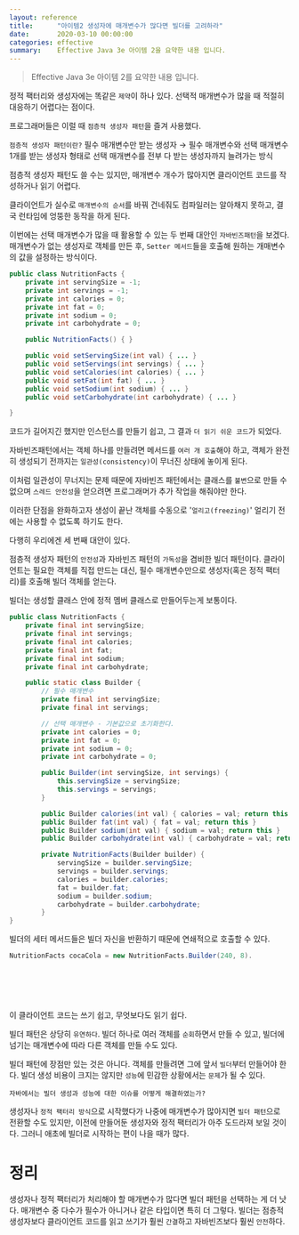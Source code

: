 ```yaml
---
layout: reference
title:      "아이템2 생성자에 매개변수가 많다면 빌더를 고려하라"
date:       2020-03-10 00:00:00
categories: effective
summary:    Effective Java 3e 아이템 2을 요약한 내용 입니다.
---
```


> Effective Java 3e 아이템 2를 요약한 내용 입니다.

정적 팩터리와 생성자에는 똑같은 `제약`이 하나 있다. 선택적 매개변수가 많을 때 적절히 대응하기 어렵다는 점이다. 

프로그래머들은 이럴 때 `점층적 생성자 패턴`을 즐겨 사용했다. 

`점층적 생성자 패턴이란?`
필수 매개변수만 받는 생성자 → 필수 매개변수와 선택 매개변수 1개를 받는 생성자
형태로 선택 매개변수를 전부 다 받는 생성자까지 늘려가는 방식

점층적 생성자 패턴도 쓸 수는 있지만, 매개변수 개수가 많아지면 클라이언트 코드를 작성하거나 읽기 어렵다. 

클라이언트가 실수로 `매개변수의 순서`를 바꿔 건네줘도 컴파일러는 알아채지 못하고, 결국 런타임에 엉뚱한 동작을 하게 된다. 

이번에는 선택 매개변수가 많을 때 활용할 수 있는 두 번째 대안인 `자바빈즈패턴`을 보겠다. 매개변수가 없는 생성자로 객체를 만든 후, `Setter 메서드`들을 호출해 원하는 개매변수의 값을 설정하는 방식이다. 
```java
public class NutritionFacts {
	private int servingSize = -1;
	private int servings = -1;
	private int calories = 0;
	private int fat = 0;
	private int sodium = 0;
	private int carbohydrate = 0;

	public NutritionFacts() { }

	public void setServingSize(int val) { ... }
	public void setServings(int servings) { ... }
	public void setCalories(int calories) { ... }
	public void setFat(int fat) { ... }
	public void setSodium(int sodium) { ... }
	public void setCarbohydrate(int carbohydrate) { ... }

}
```

코드가 길어지긴 했지만 인스턴스를 만들기 쉽고, 그 결과 `더 읽기 쉬운 코드`가 되었다. 

자바빈즈패턴에서는 객체 하나를 만들려면 메서드를 `여러 개 호출`해야 하고, 객체가 완전히 생성되기 전까지는 `일관성(consistency)`이 무너진 상태에 놓이게 된다. 

이처럼 일관성이 무너지는 문제 때문에 자바빈즈 패턴에서는 클래스를 `불변`으로 만들 수 없으며 `스레드 안전성`을 얻으려면 프로그래머가 추가 작업을 해줘야만 한다. 

이러한 단점을 완화하고자 생성이 끝난 객체를 수동으로 '`얼리고(freezing)`' 얼리기 전에는 사용할 수 없도록 하기도 한다. 

다행히 우리에겐 세 번째 대안이 있다. 

점층적 생성자 패턴의 `안전성`과 자바빈즈 패턴의 `가독성`을 겸비한 빌더 패턴이다. 클라이언트는 필요한 객체를 직접 만드는 대신, 필수 매개변수만으로 생성자(혹은 정적 팩터리)를 호출해 빌더 객체를 얻는다. 

빌더는 생성할 클래스 안에 정적 멤버 클래스로 만들어두는게 보통이다. 
```java
public class NutritionFacts {
	private final int servingSize;
	private final int servings;
	private final int calories;
	private final int fat;
	private final int sodium;
	private final int carbohydrate;

	public static class Builder {
		// 필수 매개변수
		private final int servingSize;
		private final int servings;

		// 선택 매개변수 - 기본값으로 초기화한다. 
		private int calories = 0;
		private int fat = 0;
		private int sodium = 0;
		private int carbohydrate = 0;

		public Builder(int servingSize, int servings) {
			this.servingSize = servingSize;
			this.servings = servings;
		}

		public Builder calories(int val) { calories = val; return this }
		public Builder fat(int val) { fat = val; return this }
		public Builder sodium(int val) { sodium = val; return this }
		public Builder carbohydrate(int val) { carbohydrate = val; return this }

		private NutritionFacts(Builder builder) {
			servingSize = builder.servingSize;
			servings = builder.servings;
			calories = builder.calories;
			fat = builder.fat;
			sodium = builder.sodium;
			carbohydrate = builder.carbohydrate;
		}
}
```

빌더의 세터 메서드들은 빌더 자신을 반환하기 때문에 연쇄적으로 호출할 수 있다. 
```java
NutritionFacts cocaCola = new NutritionFacts.Builder(240, 8).
																									.calories(100)
																									.fat(35)
																									.sodium(40)
																									.carbohydrate(1)
																									.build();
```
이 클라이언트 코드는 쓰기 쉽고, 무엇보다도 읽기 쉽다. 

빌더 패턴은 상당히 `유연하다`. 빌더 하나로 여러 객체를 `순회`하면서 만들 수 있고, 빌더에 넘기는 매개변수에 따라 다른 객체를 만들 수도 있다. 

빌더 패턴에 장점만 있는 것은 아니다. 객체를 만들려면 그에 앞서 `빌더`부터 만들어야 한다. 빌더 생성 비용이 크지는 않지만 `성능`에 민감한 상황에서는 `문제`가 될 수 있다. 

`자바에서는 빌더 생성과 성능에 대한 이슈를 어떻게 해결하였는가?`

생성자나 `정적 팩터리 방식`으로 시작했다가 나중에 매개변수가 많아지면 `빌더 패턴`으로 전환할 수도 있지만, 이전에 만들어둔 생성자와 정적 팩터리가 아주 도드라져 보일 것이다. 그러니 애초에 빌더로 시작하는 편이 나을 때가 많다.

# 정리

생성자나 정적 팩터리가 처리해야 할 매개변수가 많다면 빌더 패턴을 선택하는 게 더 낫다. 매개변수 중 다수가 필수가 아니거나 같은 타입이면 특히 더 그렇다. 빌더는 점층적 생성자보다 클라이언트 코드를 읽고 쓰기가 훨씬 `간결`하고 자바빈즈보다 훨씬 `안전`하다.